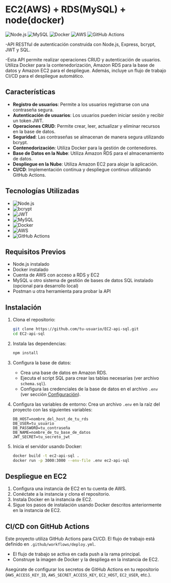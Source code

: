 # EC2(AWS) + RDS(MySQL) + node(docker) 

![Node.js](https://img.shields.io/badge/Node.js-339933?style=for-the-badge&logo=node.js&logoColor=white)
![MySQL](https://img.shields.io/badge/MySQL-4479A1?style=for-the-badge&logo=mysql&logoColor=white)
![Docker](https://img.shields.io/badge/Docker-2496ED?style=for-the-badge&logo=docker&logoColor=white)
![AWS](https://img.shields.io/badge/AWS-FF9900?style=for-the-badge&logo=amazon-aws&logoColor=white)
![GitHub Actions](https://img.shields.io/badge/GitHub_Actions-2088FF?style=for-the-badge&logo=github-actions&logoColor=white)

-API RESTful de autenticación construida con Node.js, Express, bcrypt, JWT y SQL.

-Esta API permite realizar operaciones CRUD y autenticación de usuarios. Utiliza Docker para la contenedorización, Amazon RDS para la base de datos y Amazon EC2 para el despliegue. Además, incluye un flujo de trabajo CI/CD para el despliegue automático.

## Características

- **Registro de usuarios**: Permite a los usuarios registrarse con una contraseña segura.
- **Autenticación de usuarios**: Los usuarios pueden iniciar sesión y recibir un token JWT.
- **Operaciones CRUD**: Permite crear, leer, actualizar y eliminar recursos en la base de datos.
- **Seguridad**: Las contraseñas se almacenan de manera segura utilizando bcrypt.
- **Contenedorización**: Utiliza Docker para la gestión de contenedores.
- **Base de Datos en la Nube**: Utiliza Amazon RDS para el almacenamiento de datos.
- **Despliegue en la Nube**: Utiliza Amazon EC2 para alojar la aplicación.
- **CI/CD**: Implementación continua y despliegue continuo utilizando GitHub Actions.
  

## Tecnologías Utilizadas

- ![Node.js](https://img.shields.io/badge/Node.js-339933?style=for-the-badge&logo=node.js&logoColor=white) 
- ![bcrypt](https://img.shields.io/badge/bcrypt-3C3C3D?style=for-the-badge&logo=lock&logoColor=white) 
- ![JWT](https://img.shields.io/badge/JWT-000000?style=for-the-badge&logo=json-web-tokens&logoColor=white) 
- ![MySQL](https://img.shields.io/badge/MySQL-4479A1?style=for-the-badge&logo=mysql&logoColor=white) 
- ![Docker](https://img.shields.io/badge/Docker-2496ED?style=for-the-badge&logo=docker&logoColor=white) 
- ![AWS](https://img.shields.io/badge/AWS-FF9900?style=for-the-badge&logo=amazon-aws&logoColor=white)
- ![GitHub Actions](https://img.shields.io/badge/GitHub_Actions-2088FF?style=for-the-badge&logo=github-actions&logoColor=white) 

## Requisitos Previos

- Node.js instalado
- Docker instalado
- Cuenta de AWS con acceso a RDS y EC2
- MySQL u otro sistema de gestión de bases de datos SQL instalado (opcional para desarrollo local)
- Postman u otra herramienta para probar la API

## Instalación

1. Clona el repositorio:
    ```bash
    git clone https://github.com/tu-usuario/EC2-api-sql.git
    cd EC2-api-sql
    ```

2. Instala las dependencias:
    ```bash
    npm install
    ```

3. Configura la base de datos:
    - Crea una base de datos en Amazon RDS.
    - Ejecuta el script SQL para crear las tablas necesarias (ver archivo `schema.sql`).
    - Configura las credenciales de la base de datos en el archivo `.env` (ver sección [Configuración](#configuración)).

4. Configura las variables de entorno:
    Crea un archivo `.env` en la raíz del proyecto con las siguientes variables:
    ```env
    DB_HOST=nombre_del_host_de_tu_rds
    DB_USER=tu_usuario
    DB_PASSWORD=tu_contraseña
    DB_NAME=nombre_de_tu_base_de_datos
    JWT_SECRET=tu_secreto_jwt
    ```

5. Inicia el servidor usando Docker:
    ```bash
    docker build -t ec2-api-sql .
    docker run -p 3000:3000 --env-file .env ec2-api-sql
    ```

## Despliegue en EC2

1. Configura una instancia de EC2 en tu cuenta de AWS.
2. Conéctate a la instancia y clona el repositorio.
3. Instala Docker en la instancia de EC2.
4. Sigue los pasos de instalación usando Docker descritos anteriormente en la instancia de EC2.

## CI/CD con GitHub Actions

Este proyecto utiliza GitHub Actions para CI/CD. El flujo de trabajo está definido en `.github/workflows/deploy.yml`.

- El flujo de trabajo se activa en cada push a la rama principal.
- Construye la imagen de Docker y la despliega en la instancia de EC2.

Asegúrate de configurar los secretos de GitHub Actions en tu repositorio (`AWS_ACCESS_KEY_ID`, `AWS_SECRET_ACCESS_KEY`, `EC2_HOST`, `EC2_USER`, etc.).


